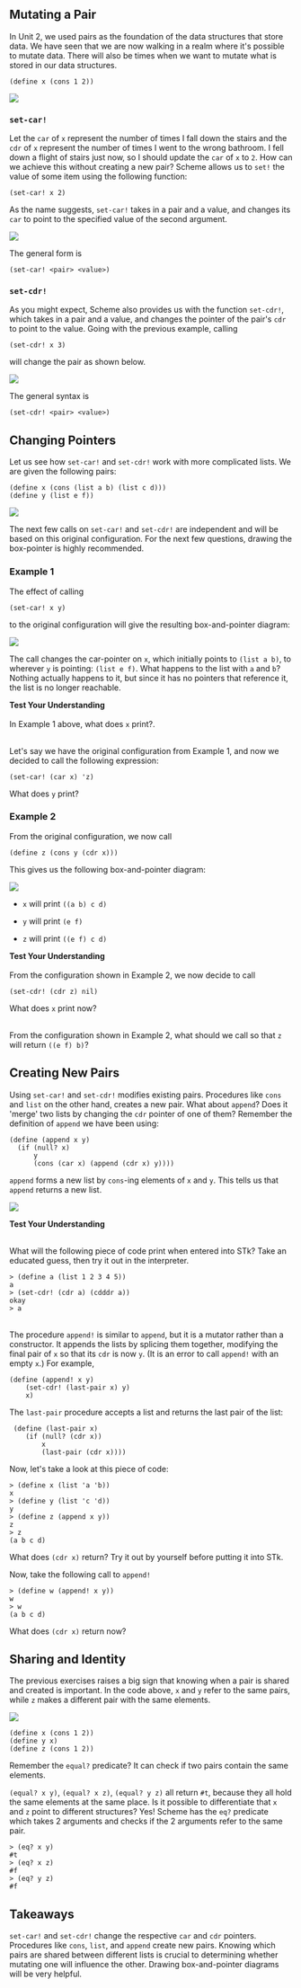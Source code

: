 ## Mutating a Pair

In Unit 2, we used pairs as the foundation of the data structures that store
data. We have seen that we are now walking in a realm where it's possible to
mutate data. There will also be times when we want to mutate what is stored in
our data structures.

`(define x (cons 1 2))`

![](/static/lab9-1.png)

### `set-car!`

Let the `car` of `x` represent the number of times I fall down the stairs and the `cdr` of `x` represent the number of times I went to the wrong bathroom. I fell down a flight of stairs just now, so I should update the `car` of `x` to `2`. How can we achieve this without creating a new pair? Scheme allows us to `set!` the value of some item using the following function:

	(set-car! x 2)

As the name suggests, `set-car!` takes in a pair and a value, and changes its `car` to point to the specified value of the second argument.

![](/static/lab9-2.png)

The general form is

	(set-car! <pair> <value>)

### `set-cdr!`

As you might expect, Scheme also provides us with the function `set-cdr!`, which takes in a pair and a value, and changes the pointer of the pair's `cdr` to point to the value. Going with the previous example, calling 

	(set-cdr! x 3)

will change the pair as shown below.

![](/static/lab9-3.png)

The general syntax is

	(set-cdr! <pair> <value>)

## Changing Pointers

Let us see how `set-car!` and `set-cdr!` work with more complicated lists. We are given the following pairs:    
    
    (define x (cons (list a b) (list c d)))
    (define y (list e f))
    

![](http://mitpress.mit.edu/sicp/full-text/book/ch3-Z-G-13.gif)

The next few calls on `set-car!` and `set-cdr!` are independent and will be
based on this original configuration. For the next few questions, drawing the
box-pointer is highly recommended.

### Example 1

The effect of calling

	(set-car! x y)

to the original configuration will give the resulting box-and-pointer diagram:

![](http://mitpress.mit.edu/sicp/full-text/book/ch3-Z-G-14.gif)

The call changes the car-pointer on `x`, which initially points to `(list a b)`, to wherever `y` is pointing: `(list e f)`. What happens to the list with `a` and `b`? Nothing actually happens to it, but since it has no pointers that reference it, the list is no longer reachable.

<div class="mc">
<strong>Test Your Understanding</strong><br><br>
In Example 1 above, what does <code>x</code> print?.

<ans text="(e f c d)" explanation=""></ans>
<ans text="((e f) c d)" explanation="" correct></ans>
<ans text="(e f (c d))" explanation=""></ans>
<ans text="((e f) (c d))" explanation=""></ans>
<ans text="(ask sam 'write-check 50)" explanation=""></ans>
<!-- and so on -->
<br>
Let's say we have the original configuration from Example 1, and now we decided to call the following expression:

<pre><code>(set-car! (car x) 'z)</code></pre>

What does <code>y</code> print?

<ans text="(e f)" explanation=""></ans>
<ans text="(z f)" explanation="(car x) will return the pair that contains 'e. The set-car! will change its car-pointer from 'e to 'z. Because y shares that pair with x, y is now (z f)" correct></ans>
<ans text="Error" explanation=""></ans>
</div>


### Example 2

From the original configuration, we now call

	(define z (cons y (cdr x)))

This gives us the following box-and-pointer diagram:

![](http://mitpress.mit.edu/sicp/full-text/book/ch3-Z-G-15.gif)


  * `x` will print `((a b) c d)`

  * `y` will print `(e f)`

  * `z` will print `((e f) c d)`

<div class="mc">
<strong>Test Your Understanding</strong><br><br>
From the configuration shown in Example 2, we now decide to call

<pre><code>(set-cdr! (cdr z) nil)</code></pre>

What does <code>x</code> print now?

<ans text="(a b)" explanation=""></ans>
<ans text="((a b))" explanation=""></ans>
<ans text="((a b) c)" explanation="(cdr z) will return the pair with 'c. The set-cdr will change its cdr pointer to nil. The pair with 'd now has nothing that points to it." correct></ans>
<!-- and so on -->
<br>
From the configuration shown in Example 2, what should we call so that <code>z</code> will return <code>((e f) b)</code>?

<ans text="(set-cdr! z (car x))" explanation=""></ans>
<ans text="(set-cdr! z (cadar x))" explanation=""></ans>
<ans text="(set-cdr! z (cdar x))" explanation="the car of z currently points (e f) already. Its cdr, points to the pair with c which is not where we want it to be. We want to call something like (set-cdr! z ???). ??? needs to be the pair with b, which is (cdar x)." correct></ans>
<ans text="(set-car! (cdar x) (cdr z))" explanation=""></ans>
<ans text="Cannot be done with a single call" explanation=""></ans>
</div>

## Creating New Pairs

Using `set-car!` and `set-cdr!` modifies existing pairs. Procedures like
`cons` and `list` on the other hand, creates a new pair. What about `append`?
Does it 'merge' two lists by changing the `cdr` pointer of one of them?
Remember the definition of `append` we have been using:

    
    
    (define (append x y)
      (if (null? x)
          y
          (cons (car x) (append (cdr x) y))))
    

`append` forms a new list by `cons`-ing elements of `x` and `y`. This tells us
that `append` returns a new list.

![](/static/lab9-4.png)

<div class="mc">
<strong>Test Your Understanding</strong><br><br>

What will the following piece of code print when entered into STk? Take an educated guess, then try it out in the interpreter.

	> (define a (list 1 2 3 4 5))
	a
	> (set-cdr! (cdr a) (cdddr a))
	okay
	> a

<ans text="Click here to reveal answer." explanation="(1 2 4 5)" correct></ans>
<br>
The procedure `append!` is similar to `append`, but it is a mutator rather than a constructor. It appends the lists by splicing them together, modifying the final pair of `x` so that its `cdr` is now `y`. (It is an error to call `append!` with an empty `x`.) For example,

<pre><code>(define (append! x y)
	(set-cdr! (last-pair x) y)
	x)</code></pre>

The `last-pair` procedure accepts a list and returns the last pair of the list:

<pre><code> (define (last-pair x)
	(if (null? (cdr x))
		x
		(last-pair (cdr x))))</code></pre>

Now, let's take a look at this piece of code:

<pre><code>> (define x (list 'a 'b))
x      
> (define y (list 'c 'd))
y
> (define z (append x y))
z     
> z
(a b c d)</code></pre>

What does <code>(cdr x)</code> return? Try it out by yourself before putting it into STk.

<ans text="Click here to reveal answer." explanation="(b)" correct></ans>

Now, take the following call to <code>append!</code>

<pre><code>> (define w (append! x y))
w
> w
(a b c d)</code></pre>

What does <code>(cdr x)</code> return now?

<ans text="Click here to reveal answer." explanation="(b c d)" correct></ans>
</div>

## Sharing and Identity

The previous exercises raises a big sign that knowing when a pair is shared and created is important. In the code above, `x` and `y` refer to the same pairs, while `z` makes a different pair with the same elements.

![](/static/lab9-5.png)

```
(define x (cons 1 2))
(define y x)
(define z (cons 1 2))
```

Remember the `equal?` predicate? It can check if two pairs contain the same
elements.

`(equal? x y)`, `(equal? x z)`, `(equal? y z)` all return `#t`, because they all hold the same elements at the same place. Is it possible to differentiate that `x` and `z` point to different structures? Yes! Scheme has the `eq?` predicate which takes 2 arguments and checks if the 2 arguments refer to the same pair.

```
> (eq? x y)
#t
> (eq? x z)
#f
> (eq? y z)
#f
```

## Takeaways

`set-car!` and `set-cdr!` change the respective `car` and `cdr` pointers. Procedures like `cons`, `list`, and `append` create new pairs. Knowing which pairs are shared between different lists is crucial to determining whether mutating one will influence the other. Drawing box-and-pointer diagrams will be very helpful.